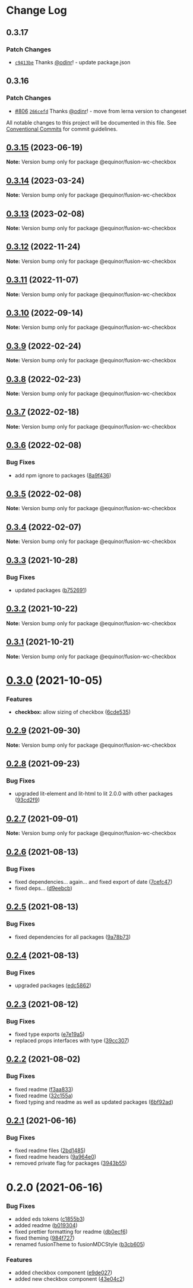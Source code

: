 # Change Log

## 0.3.17

### Patch Changes

- [`c9413be`](https://github.com/equinor/fusion-web-components/commit/c9413beb02b168de63c2f978f121e80fe1b68614) Thanks [@odinr](https://github.com/odinr)! - update package.json

## 0.3.16

### Patch Changes

- [#806](https://github.com/equinor/fusion-web-components/pull/806) [`266cefd`](https://github.com/equinor/fusion-web-components/commit/266cefd493f898f440ce93e92e79964bbd33be59) Thanks [@odinr](https://github.com/odinr)! - move from lerna version to changeset

All notable changes to this project will be documented in this file.
See [Conventional Commits](https://conventionalcommits.org) for commit guidelines.

## [0.3.15](https://github.com/equinor/fusion-web-components/compare/@equinor/fusion-wc-checkbox@0.3.14...@equinor/fusion-wc-checkbox@0.3.15) (2023-06-19)

**Note:** Version bump only for package @equinor/fusion-wc-checkbox

## [0.3.14](https://github.com/equinor/fusion-web-components/compare/@equinor/fusion-wc-checkbox@0.3.13...@equinor/fusion-wc-checkbox@0.3.14) (2023-03-24)

**Note:** Version bump only for package @equinor/fusion-wc-checkbox

## [0.3.13](https://github.com/equinor/fusion-web-components/compare/@equinor/fusion-wc-checkbox@0.3.12...@equinor/fusion-wc-checkbox@0.3.13) (2023-02-08)

**Note:** Version bump only for package @equinor/fusion-wc-checkbox

## [0.3.12](https://github.com/equinor/fusion-web-components/compare/@equinor/fusion-wc-checkbox@0.3.11...@equinor/fusion-wc-checkbox@0.3.12) (2022-11-24)

**Note:** Version bump only for package @equinor/fusion-wc-checkbox

## [0.3.11](https://github.com/equinor/fusion-web-components/compare/@equinor/fusion-wc-checkbox@0.3.10...@equinor/fusion-wc-checkbox@0.3.11) (2022-11-07)

**Note:** Version bump only for package @equinor/fusion-wc-checkbox

## [0.3.10](https://github.com/equinor/fusion-web-components/compare/@equinor/fusion-wc-checkbox@0.3.9...@equinor/fusion-wc-checkbox@0.3.10) (2022-09-14)

**Note:** Version bump only for package @equinor/fusion-wc-checkbox

## [0.3.9](https://github.com/equinor/fusion-web-components/compare/@equinor/fusion-wc-checkbox@0.3.8...@equinor/fusion-wc-checkbox@0.3.9) (2022-02-24)

**Note:** Version bump only for package @equinor/fusion-wc-checkbox

## [0.3.8](https://github.com/equinor/fusion-web-components/compare/@equinor/fusion-wc-checkbox@0.3.7...@equinor/fusion-wc-checkbox@0.3.8) (2022-02-23)

**Note:** Version bump only for package @equinor/fusion-wc-checkbox

## [0.3.7](https://github.com/equinor/fusion-web-components/compare/@equinor/fusion-wc-checkbox@0.3.6...@equinor/fusion-wc-checkbox@0.3.7) (2022-02-18)

**Note:** Version bump only for package @equinor/fusion-wc-checkbox

## [0.3.6](https://github.com/equinor/fusion-web-components/compare/@equinor/fusion-wc-checkbox@0.3.5...@equinor/fusion-wc-checkbox@0.3.6) (2022-02-08)

### Bug Fixes

- add npm ignore to packages ([8a9f436](https://github.com/equinor/fusion-web-components/commit/8a9f436f4d38c0fec431d9388ce3098853f8babc))

## [0.3.5](https://github.com/equinor/fusion-web-components/compare/@equinor/fusion-wc-checkbox@0.3.4...@equinor/fusion-wc-checkbox@0.3.5) (2022-02-08)

**Note:** Version bump only for package @equinor/fusion-wc-checkbox

## [0.3.4](https://github.com/equinor/fusion-web-components/compare/@equinor/fusion-wc-checkbox@0.3.3...@equinor/fusion-wc-checkbox@0.3.4) (2022-02-07)

**Note:** Version bump only for package @equinor/fusion-wc-checkbox

## [0.3.3](https://github.com/equinor/fusion-web-components/compare/@equinor/fusion-wc-checkbox@0.3.2...@equinor/fusion-wc-checkbox@0.3.3) (2021-10-28)

### Bug Fixes

- updated packages ([b752691](https://github.com/equinor/fusion-web-components/commit/b75269105063dfbb150432bd86426e33d67ba869))

## [0.3.2](https://github.com/equinor/fusion-web-components/compare/@equinor/fusion-wc-checkbox@0.3.1...@equinor/fusion-wc-checkbox@0.3.2) (2021-10-22)

**Note:** Version bump only for package @equinor/fusion-wc-checkbox

## [0.3.1](https://github.com/equinor/fusion-web-components/compare/@equinor/fusion-wc-checkbox@0.3.0...@equinor/fusion-wc-checkbox@0.3.1) (2021-10-21)

**Note:** Version bump only for package @equinor/fusion-wc-checkbox

# [0.3.0](https://github.com/equinor/fusion-web-components/compare/@equinor/fusion-wc-checkbox@0.2.9...@equinor/fusion-wc-checkbox@0.3.0) (2021-10-05)

### Features

- **checkbox:** allow sizing of checkbox ([6cde535](https://github.com/equinor/fusion-web-components/commit/6cde535c6ec9f5a8ae13ccdbe0c0b0ea80cec150))

## [0.2.9](https://github.com/equinor/fusion-web-components/compare/@equinor/fusion-wc-checkbox@0.2.8...@equinor/fusion-wc-checkbox@0.2.9) (2021-09-30)

**Note:** Version bump only for package @equinor/fusion-wc-checkbox

## [0.2.8](https://github.com/equinor/fusion-web-components/compare/@equinor/fusion-wc-checkbox@0.2.7...@equinor/fusion-wc-checkbox@0.2.8) (2021-09-23)

### Bug Fixes

- upgraded lit-element and lit-html to lit 2.0.0 with other packages ([93cd2f9](https://github.com/equinor/fusion-web-components/commit/93cd2f997d6045fd5ab69fe05ccee5acfa861ad7))

## [0.2.7](https://github.com/equinor/fusion-web-components/compare/@equinor/fusion-wc-checkbox@0.2.6...@equinor/fusion-wc-checkbox@0.2.7) (2021-09-01)

**Note:** Version bump only for package @equinor/fusion-wc-checkbox

## [0.2.6](https://github.com/equinor/fusion-web-components/compare/@equinor/fusion-wc-checkbox@0.2.5...@equinor/fusion-wc-checkbox@0.2.6) (2021-08-13)

### Bug Fixes

- fixed dependencies... again... and fixed export of date ([7cefc47](https://github.com/equinor/fusion-web-components/commit/7cefc47b307e67c3a79c41579e07ece70c2e0728))
- fixed deps... ([d9eebcb](https://github.com/equinor/fusion-web-components/commit/d9eebcb1d637e9c2bb64f465c9378f1fea17c973))

## [0.2.5](https://github.com/equinor/fusion-web-components/compare/@equinor/fusion-wc-checkbox@0.2.4...@equinor/fusion-wc-checkbox@0.2.5) (2021-08-13)

### Bug Fixes

- fixed dependencies for all packages ([9a78b73](https://github.com/equinor/fusion-web-components/commit/9a78b73068685cd4d096fdea1e8501464c18a51c))

## [0.2.4](https://github.com/equinor/fusion-web-components/compare/@equinor/fusion-wc-checkbox@0.2.3...@equinor/fusion-wc-checkbox@0.2.4) (2021-08-13)

### Bug Fixes

- upgraded packages ([edc5862](https://github.com/equinor/fusion-web-components/commit/edc58624c3921ef6c77020dd3a026f40ed1dd5f2))

## [0.2.3](https://github.com/equinor/fusion-web-components/compare/@equinor/fusion-wc-checkbox@0.2.2...@equinor/fusion-wc-checkbox@0.2.3) (2021-08-12)

### Bug Fixes

- fixed type exports ([e7e19a5](https://github.com/equinor/fusion-web-components/commit/e7e19a59c3db40b20d29f9ea888614a188a2fcc4))
- replaced props interfaces with type ([39cc307](https://github.com/equinor/fusion-web-components/commit/39cc3078b3bb217587f5eb39020a312cb859bb96))

## [0.2.2](https://github.com/equinor/fusion-web-components/compare/@equinor/fusion-wc-checkbox@0.2.1...@equinor/fusion-wc-checkbox@0.2.2) (2021-08-02)

### Bug Fixes

- fixed readme ([f3aa833](https://github.com/equinor/fusion-web-components/commit/f3aa83354653938dd0d41c6a7e6f35a8abfb37f0))
- fixed readme ([32c155a](https://github.com/equinor/fusion-web-components/commit/32c155a1d50a69be36a159419ec27e8978fbe00a))
- fixed typing and readme as well as updated packages ([6bf92ad](https://github.com/equinor/fusion-web-components/commit/6bf92ade989eaa8a4cbfd9b51b31a3dd98080140))

## [0.2.1](https://github.com/equinor/fusion-web-components/compare/@equinor/fusion-wc-checkbox@0.2.0...@equinor/fusion-wc-checkbox@0.2.1) (2021-06-16)

### Bug Fixes

- fixed readme files ([2bd1485](https://github.com/equinor/fusion-web-components/commit/2bd148593acf4e4fe9236bd24e44a2ec994341fc))
- fixed readme headers ([9a964e0](https://github.com/equinor/fusion-web-components/commit/9a964e0e3038db01b64249730b482b660af86706))
- removed private flag for packages ([3943b55](https://github.com/equinor/fusion-web-components/commit/3943b555441b8d8007ddedb795b54ac6009e7a04))

# 0.2.0 (2021-06-16)

### Bug Fixes

- added eds tokens ([c1855b3](https://github.com/equinor/fusion-web-components/commit/c1855b3e358f850dd4af65bea1c04aba37cd2a97))
- added readme ([b019304](https://github.com/equinor/fusion-web-components/commit/b01930436b29804c938d322c3c95ece90dcd4044))
- fixed prettier formatting for readme ([db0ecf6](https://github.com/equinor/fusion-web-components/commit/db0ecf612b724dcbc5afb953712dbc8a1a97d7bc))
- fixed theming ([984f727](https://github.com/equinor/fusion-web-components/commit/984f72745c2012fe6141c8cd786c45d349b36a8a))
- renamed fusionTheme to fusionMDCStyle ([b3cb605](https://github.com/equinor/fusion-web-components/commit/b3cb605b1bcaeaf78fbbda3030fcb7e41922b02e))

### Features

- added checkbox component ([e9de027](https://github.com/equinor/fusion-web-components/commit/e9de027bef0ab3dc6c33bd06ad2de47736a41367))
- added new checkbox component ([43e04c2](https://github.com/equinor/fusion-web-components/commit/43e04c238dff6899f8470c0c573d6b78ee86e71d))
